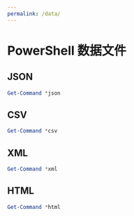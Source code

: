 ```yaml
---
permalink: /data/
---
```


# PowerShell 数据文件

## JSON

```powershell
Get-Command *json
```

## CSV

```powershell
Get-Command *csv
```

## XML

```powershell
Get-Command *xml
```

## HTML

```powershell
Get-Command *html
```
